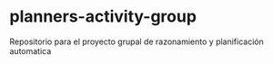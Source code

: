# planners-activity-group
Repositorio para el proyecto grupal de razonamiento y planificación automatica
